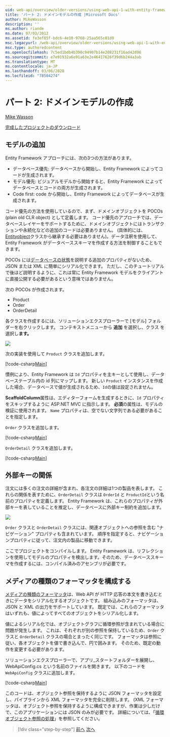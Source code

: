 ```yaml
---
uid: web-api/overview/older-versions/using-web-api-1-with-entity-framework-5/using-web-api-with-entity-framework-part-2
title: 'パート 2: ドメインモデルの作成 |Microsoft Docs'
author: MikeWasson
description: ''
ms.author: riande
ms.date: 07/03/2012
ms.assetid: fe3ef85f-bdc6-4e10-9768-25aa565c01d0
msc.legacyurl: /web-api/overview/older-versions/using-web-api-1-with-entity-framework-5/using-web-api-with-entity-framework-part-2
msc.type: authoredcontent
ms.openlocfilehash: 7c5ed1bdb4b390c94907b14e208231f16ad42d96
ms.sourcegitcommit: e7e91932a6e91a63e2e46417626f39d6b244a3ab
ms.translationtype: MT
ms.contentlocale: ja-JP
ms.lasthandoff: 03/06/2020
ms.locfileid: "78504274"
---
```

# <a name="part-2-creating-the-domain-models"></a>パート 2: ドメインモデルの作成

[Mike Wasson](https://github.com/MikeWasson)

[完成したプロジェクトのダウンロード](https://code.msdn.microsoft.com/ASP-NET-Web-API-with-afa30545)

## <a name="add-models"></a>モデルの追加

Entity Framework アプローチには、次の3つの方法があります。

- データベース優先: データベースから開始し、Entity Framework によってコードが生成されます。
- モデル優先: ビジュアルモデルから開始すると、Entity Framework によってデータベースとコードの両方が生成されます。
- Code first: code から開始し、Entity Framework によってデータベースが生成されます。

コード優先の方法を使用しているので、まず、ドメインオブジェクトを POCOs (plain old CLR object) として定義します。 コード優先のアプローチでは、データベースレイヤーをサポートするために、ドメインオブジェクトにはトランザクションや永続化などの追加のコードは必要ありません。 (具体的には、 [Entityobject](https://msdn.microsoft.com/library/system.data.objects.dataclasses.entityobject.aspx)クラスから継承する必要はありません)。データ注釈を使用して、Entity Framework がデータベーススキーマを作成する方法を制御することもできます。

POCOs には[データベースの状態](https://msdn.microsoft.com/library/system.data.entitystate.aspx)を説明する追加のプロパティがないため、JSON または XML に簡単にシリアル化できます。 ただし、このチュートリアルで後ほど説明するように、これは常に Entity Framework モデルをクライアントに直接公開する必要があるという意味ではありません。

次の POCOs が作成されます。

- Product
- Order
- OrderDetail

各クラスを作成するには、ソリューションエクスプローラーで [モデル] フォルダーを右クリックします。 コンテキストメニューから **追加** を選択し、クラス を選択し**ます。**

![](using-web-api-with-entity-framework-part-2/_static/image1.png)

次の実装を使用して `Product` クラスを追加します。

[!code-csharp[Main](using-web-api-with-entity-framework-part-2/samples/sample1.cs)]

慣例により、Entity Framework は `Id` プロパティを主キーとして使用し、データベーステーブル内の id 列にマップします。 新しい `Product` インスタンスを作成した場合、データベースで値が生成されるため、`Id`の値は設定されません。

**ScaffoldColumn**属性は、エディターフォームを生成するときに、`Id` プロパティをスキップするように ASP.NET MVC に指示します。 **必須**の属性は、モデルの検証に使用されます。 `Name` プロパティは、空でない文字列である必要があることを指定します。

`Order` クラスを追加します。

[!code-csharp[Main](using-web-api-with-entity-framework-part-2/samples/sample2.cs)]

`OrderDetail` クラスを追加します。

[!code-csharp[Main](using-web-api-with-entity-framework-part-2/samples/sample3.cs)]

## <a name="foreign-key-relations"></a>外部キーの関係

注文には多くの注文の詳細が含まれ、各注文の詳細は1つの製品を表します。 これらの関係を表すために、`OrderDetail` クラスは `OrderId` と `ProductId`という名前のプロパティを定義します。 Entity Framework は、これらのプロパティが外部キーを表していることを推定し、データベースに外部キー制約を追加します。

![](using-web-api-with-entity-framework-part-2/_static/image2.png)

`Order` クラスと `OrderDetail` クラスには、関連オブジェクトへの参照を含む "ナビゲーション" プロパティも含まれています。 順序を指定すると、ナビゲーションプロパティに従って、注文内の製品に移動できます。

ここでプロジェクトをコンパイルします。 Entity Framework は、リフレクションを使用してモデルのプロパティを検出します。そのため、データベーススキーマを作成するには、コンパイル済みのアセンブリが必要です。

## <a name="configure-the-media-type-formatters"></a>メディアの種類のフォーマッタを構成する

[メディアの種類のフォーマッタ](../../formats-and-model-binding/media-formatters.md)は、Web API が HTTP 応答の本文を書き込むときにデータをシリアル化するオブジェクトです。 組み込みのフォーマッタは、JSON と XML の出力をサポートしています。 既定では、これらのフォーマッタはいずれも、値によってすべてのオブジェクトをシリアル化します。

値によるシリアル化では、オブジェクトグラフに循環参照が含まれている場合に問題が発生します。 これは、それぞれが別の参照を保持しているため、`Order` クラスと `OrderDetail` クラスの場合とまったく同じです。 フォーマッタは参照に従い、各オブジェクトを値で書き込んで、円で囲みます。 そのため、既定の動作を変更する必要があります。

ソリューションエクスプローラーで、アプリ\_スタートフォルダーを展開し、WebApiConfig.cs という名前のファイルを開きます。 以下のコードを `WebApiConfig` クラスに追加します。

[!code-csharp[Main](using-web-api-with-entity-framework-part-2/samples/sample4.cs?highlight=11)]

このコードは、オブジェクト参照を保持するように JSON フォーマッタを設定し、パイプラインから XML フォーマッタを完全に削除します。 (XML フォーマッタは、オブジェクト参照を保持するように構成できますが、作業は少しだけで、このアプリケーションには JSON のみが必要です。 詳細については、「[循環オブジェクト参照の処理](../../formats-and-model-binding/json-and-xml-serialization.md#handling_circular_object_references)」を参照してください。

> [!div class="step-by-step"]
> [前へ](using-web-api-with-entity-framework-part-1.md)
> [次へ](using-web-api-with-entity-framework-part-3.md)
